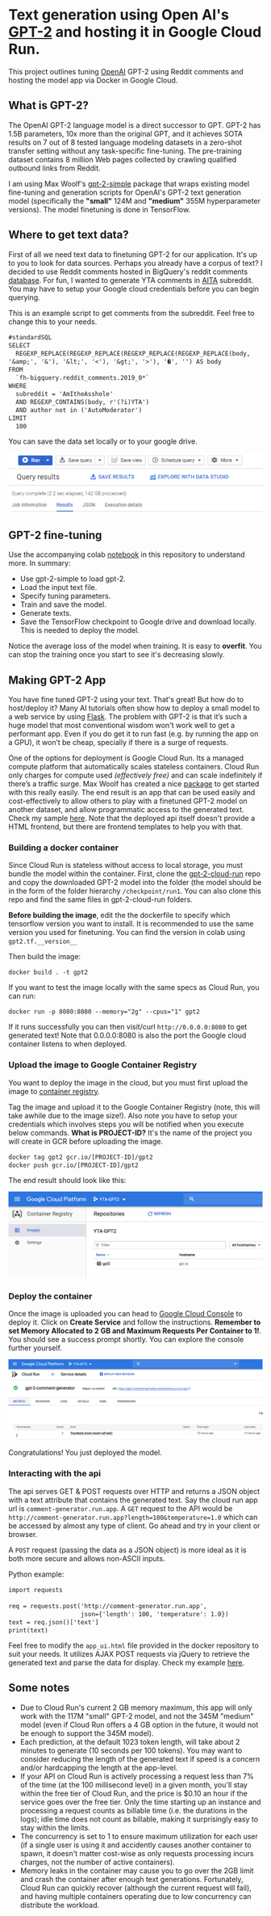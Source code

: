 # Text generation using Open AI's [GPT-2](https://github.com/openai/gpt-2) and hosting it in Google Cloud Run.

This project outlines tuning [OpenAI](https://github.com/openai/gpt-2) GPT-2 using Reddit comments and hosting the model app via Docker in Google Cloud.

## What is GPT-2? 

The OpenAI GPT-2 language model is a direct successor to GPT. GPT-2 has 1.5B parameters, 10x more than the original GPT, and it achieves SOTA results on 7 out of 8 tested language modeling datasets in a zero-shot transfer setting without any task-specific fine-tuning. The pre-training dataset contains 8 million Web pages collected by crawling qualified outbound links from Reddit.

I am using Max Woolf's [gpt-2-simple](https://github.com/minimaxir/gpt-2-simple) package that wraps existing model fine-tuning and generation scripts for OpenAI's GPT-2 text generation model (specifically the **"small"** 124M and **"medium"** 355M hyperparameter versions). The model finetuning is done in TensorFlow. 

## Where to get text data? 

First of all we need text data to finetuning GPT-2 for our application. It's up to you to look for data sources. Perhaps you already have a corpus of text? I decided to use Reddit comments hosted in BigQuery's reddit comments [database](https://console.cloud.google.com/bigquery?utm_source=bqui&utm_medium=link&utm_campaign=classic&project=charismatic-sum-134503). For fun, I wanted to generate YTA comments in [AITA](https://www.reddit.com/r/AmItheAsshole/) subreddit. You may have to setup your Google cloud credentials before you can begin querying. 

This is an example script to get comments from the subreddit. Feel free to change this to your needs. 

```
#standardSQL
SELECT
  REGEXP_REPLACE(REGEXP_REPLACE(REGEXP_REPLACE(REGEXP_REPLACE(body, '&amp;', '&'), '&lt;', '<'), '&gt;', '>'), '�', '') AS body
FROM
  `fh-bigquery.reddit_comments.2019_0*`
WHERE
  subreddit = 'AmItheAsshole'
  AND REGEXP_CONTAINS(body, r'(?i)YTA')
  AND author not in ('AutoModerator')
LIMIT
  100
```

You can save the data set locally or to your google drive.

![gbq_image](https://github.com/addadda023/GPT-2-text-generation/blob/master/images/gcp_save_data.PNG)

## GPT-2 fine-tuning

Use the accompanying colab [notebook](https://github.com/addadda023/GPT-2-text-generation/blob/master/Train_a_GPT_2_Text_Generating_Model.ipynb) in this repository to understand more. In summary:

* Use gpt-2-simple to load gpt-2.
* Load the input text file.
* Specify tuning parameters.
* Train and save the model.
* Generate texts.
* Save the TensorFlow checkpoint to Google drive and download locally. This is needed to deploy the model.

Notice the average loss of the model when training. It is easy to **overfit**. You can stop the training once you start to see it's decreasing slowly. 

## Making GPT-2 App

You have fine tuned GPT-2 using your text. That's great! But how do to host/deploy it? Many AI tutorials often show how to deploy a small model to a web service by using [Flask](https://www.fullstackpython.com/flask.html). The problem with GPT-2 is that it’s such a huge model that most conventional wisdom won't work well to get a performant app. Even if you do get it to run fast (e.g. by running the app on a GPU), it won’t be cheap, specially if there is a surge of requests.

One of the options for deployment is Google Cloud Run. Its a managed compute platform that automatically scales stateless containers. Cloud Run only charges for compute used *(effectively free)* and can scale indefinitely if there’s a traffic surge. Max Woolf has created a nice [package](https://github.com/minimaxir/gpt-2-cloud-run) to get started with this really easily. The end result is an app that can be used easily and cost-effectively to allow others to play with a finetuned GPT-2 model on another dataset, and allow programmatic access to the generated text. Check my sample [here](https://addadda023.github.io/GPT-2-text-generation/). Note that the deployed api itself doesn't provide a HTML frontend, but there are frontend templates to help you with that.

### Building a docker container

Since Cloud Run is stateless without access to local storage, you must bundle the model within the container. First, clone the [gpt-2-cloud-run](https://github.com/minimaxir/gpt-2-cloud-run) repo and copy the downloaded GPT-2 model into the folder (the model should be in the form of the folder hierarchy `/checkpoint/run1`. You can also clone this repo and find the same files in gpt-2-cloud-run folders.

**Before building the image**, edit the the dockerfile to specify which tensorflow version you want to install. It is recommended to use the same version you used for finetuning. You can find the version in colab using `gpt2.tf.__version__`

Then build the image:

```
docker build . -t gpt2
```

If you want to test the image locally with the same specs as Cloud Run, you can run:

```
docker run -p 8080:8080 --memory="2g" --cpus="1" gpt2
```

If it runs successfully you can then visit/curl `http://0.0.0.0:8080` to get generated text! Note that 0.0.0.0:8080 is also the port the Google cloud container listens to when deployed.

### Upload the image to Google Container Registry

You want to deploy the image in the cloud, but you must first upload the image to [container registry](https://console.cloud.google.com/gcr). 

Tag the image and upload it to the Google Container Registry (note, this will take awhile due to the image size!). Also note you have to setup your credentials which involves steps you will be notified when you execute below commands. **What is PROJECT-ID?** It's the name of the project you will create in GCR before uploading the image.

```
docker tag gpt2 gcr.io/[PROJECT-ID]/gpt2
docker push gcr.io/[PROJECT-ID]/gpt2
```

The end result should look like this:

![image_of_gcr](https://github.com/addadda023/GPT-2-text-generation/blob/master/images/gcr_sample.png)

### Deploy the container

Once the image is uploaded you can head to [Google Cloud Console](https://console.cloud.google.com/run?project=yta-gpt2&folder=&organizationId=) to deploy it. Click on **Create Service** and follow the instructions. **Remember to set Memory Allocated to 2 GB and Maximum Requests Per Container to 1!**. You should see a success prompt shortly. You can explore the console further yourself.

![image_of_container](https://github.com/addadda023/GPT-2-text-generation/blob/master/images/Deployed_container_sample.png)

Congratulations! You just deployed the model. 

### Interacting with the api

The api serves GET & POST requests over HTTP and returns a JSON object with a text attribute that contains the generated text. Say the cloud run app url is `comment-generator.run.app`. A `GET` request to the API would be `http://comment-generator.run.app?length=100&temperature=1.0` which can be accessed by almost any type of client. Go ahead and try in your client or browser.

A `POST` request (passing the data as a JSON object) is more ideal as it is both more secure and allows non-ASCII inputs. 

Python example:
```
import requests

req = requests.post('http://comment-generator.run.app',
                    json={'length': 100, 'temperature': 1.0})
text = req.json()['text']
print(text)
```
Feel free to modify the `app_ui.html` file provided in the docker repository to suit your needs. It utilizes AJAX POST requests via jQuery to retrieve the generated text and parse the data for display. Check my example [here](https://addadda023.github.io/GPT-2-text-generation/).

## Some notes

* Due to Cloud Run's current 2 GB memory maximum, this app will only work with the 117M "small" GPT-2 model, and not the 345M "medium" model (even if Cloud Run offers a 4 GB option in the future, it would not be enough to support the 345M model).
* Each prediction, at the default 1023 token length, will take about 2 minutes to generate (10 seconds per 100 tokens). You may want to consider reducing the length of the generated text if speed is a concern and/or hardcapping the length at the app-level.
* If your API on Cloud Run is actively processing a request less than 7% of the time (at the 100 millisecond level) in a given month, you'll stay within the free tier of Cloud Run, and the price is $0.10 an hour if the service goes over the free tier. Only the time starting up an instance and processing a request counts as billable time (i.e. the durations in the logs); idle time does not count as billable, making it surprisingly easy to stay within the limits.
* The concurrency is set to 1 to ensure maximum utilization for each user (if a single user is using it and accidently causes another container to spawn, it doesn't matter cost-wise as only requests processing incurs charges, not the number of active containers).
* Memory leaks in the container may cause you to go over the 2GB limit and crash the container after enough text generations. Fortunately, Cloud Run can quickly recover (although the current request will fail), and having multiple containers operating due to low concurrency can distribute the workload.
